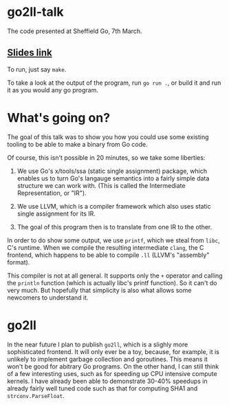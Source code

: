 go2ll-talk
==========

The code presented at Sheffield Go, 7th March.

## [Slides link](https://docs.google.com/presentation/d/e/2PACX-1vSXVZ2l-BYUeuQ6fLgCH5oGfKeXTsYB360Z0N3xe77WxGatqfUG2XOoOef4gzzQFJT14Ps7gaa-BOmx/pub)

To run, just say `make`.

To take a look at the output of the program, run `go run .`, or build it and run
it as you would any go program.

# What's going on?

The goal of this talk was to show you how you could use some existing tooling to be able to make a binary from Go code.

Of course, this isn't possible in 20 minutes, so we take some liberties:

1) We use Go's x/tools/ssa (static single assignment) package, which enables us to turn Go's langauge semantics into a fairly simple data structure we can work with. (This is called the Intermediate Representation, or "IR").

2) We use LLVM, which is a compiler framework which also uses static single assignment for its IR.

3) The goal of this program then is to translate from one IR to the other.

In order to do show some output, we use `printf`, which we steal from `libc`, C's runtime. When we compile the resulting intermediate `clang`, the C frontend, which happens to be able to compile `.ll` (LLVM's "assembly" format).

This compiler is not at all general. It supports only the `+` operator and calling the `println` function (which is actually libc's printf function). So it can't do very much. But hopefully that simplicity is also what allows some newcomers to understand it.

# go2ll

In the near future I plan to publish `go2ll`, which is a slighly more sophisticated frontend. It will only ever be a toy, because, for example, it is unlikely to implement garbage collection and goroutines. This means it won't be good for abitrary Go programs. On the other hand, I can still think of a few interesting uses, such as for speeding up CPU intensive compute kernels. I have already been able to demonstrate 30-40% speedups in already fairly well tuned code such as that for computing SHA1 and `strconv.ParseFloat`.
